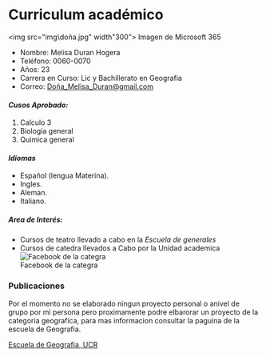 **Curriculum académico**
========================


<img src="img\doña.jpg" width"300">
Imagen de Microsoft 365

- Nombre: Melisa Duran Hogera  
- Teléfono: 0060-0070  
- Años: 23 
- Carrera en Curso: Lic y Bachillerato en Geografia  
- Correo: Doña_Melisa_Duran@gmail.com  

#### **_Cusos Aprobado:_**

1. Calculo 3
2. Biologia general
3. Quimica general

#### **_Idiomas_**

- Español (lengua Materina).
- Ingles.
- Aleman.
- Italiano.

##### Area de Interés:  
- Cursos de teatro llevado a cabo en la _Escuela de generales_
- Cursos de catedra llevados a Cabo por la Unidad academica\
![Facebook de la categra](https://scontent.fsjo14-1.fna.fbcdn.net/v/t1.6435-9/164584796_103886961798482_7654528265235947651_n.png?stp=dst-png_p526x296&_nc_cat=111&ccb=1-7&_nc_sid=730e14&_nc_ohc=aFIJm1NYO-EAX-aXscV&_nc_ht=scontent.fsjo14-1.fna&oh=00_AfD7OPE-ddIKcyn8gVAiMdXm0dXYu84nol_KLFx-znhe0A&oe=644C144B)	
Facebook de la categra


### Publicaciones
Por el momento no se elaborado ningun proyecto personal o anivel de grupo por mi persona pero proximamente podre elbarorar un proyecto de la categoria geografíca, para mas informacion consultar la paguina de la escuela de Geografia.

[Escuela de Geografia, UCR](https://geografia.fcs.ucr.ac.cr/index.php)





